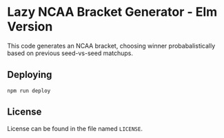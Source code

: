 # Lazy NCAA Bracket Generator - Elm Version

This code generates an NCAA bracket, choosing winner probabalistically based on previous seed-vs-seed matchups.

## Deploying

    npm run deploy

## License

License can be found in the file named `LICENSE`.

